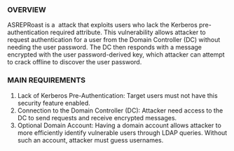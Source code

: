 ### **OVERVIEW**

ASREPRoast is a  attack that exploits users who lack the Kerberos pre-authentication required attribute. This vulnerability allows attacker to request authentication for a user from the Domain Controller (DC) without needing the user password. The DC then responds with a message encrypted with the user password-derived key, which attacker can attempt to crack offline to discover the user password.

### **MAIN REQUIREMENTS**

1.  Lack of Kerberos Pre-Authentication: Target users must not have this security feature enabled.
2.  Connection to the Domain Controller (DC): Attacker need access to the DC to send requests and receive encrypted messages.
3.  Optional Domain Account: Having a domain account allows attacker to more efficiently identify vulnerable users through LDAP queries. Without such an account, attacker must guess usernames.